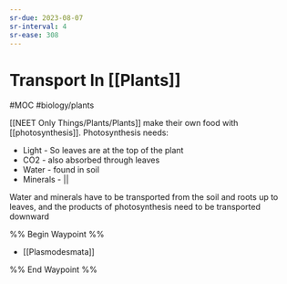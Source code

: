 ```yaml
---
sr-due: 2023-08-07
sr-interval: 4
sr-ease: 308
---
```

# Transport In [[Plants]]
#MOC #biology/plants 

[[NEET Only Things/Plants/Plants]] make their own food with [[photosynthesis]].
Photosynthesis needs: 
- Light - So leaves are at the top of the plant
- CO2 - also absorbed through leaves
- Water   - found in soil
- Minerals - ||

Water and minerals have to be transported from the soil and roots up to leaves, and the products of photosynthesis need to be transported downward

%% Begin Waypoint %%
- [[Plasmodesmata]]

%% End Waypoint %%